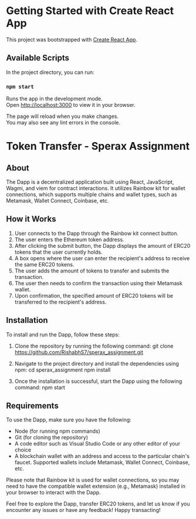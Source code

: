 # Getting Started with Create React App

This project was bootstrapped with [Create React App](https://github.com/facebook/create-react-app).

## Available Scripts

In the project directory, you can run:

### `npm start`

Runs the app in the development mode.\
Open [http://localhost:3000](http://localhost:3000) to view it in your browser.

The page will reload when you make changes.\
You may also see any lint errors in the console.

# Token Transfer - Sperax Assignment

## About

The Dapp is a decentralized application built using React, JavaScript, Wagmi, and viem for contract interactions. It utilizes Rainbow kit for wallet connections, which supports multiple chains and wallet types, such as Metamask, Wallet Connect, Coinbase, etc.

## How it Works

1. User connects to the Dapp through the Rainbow kit connect button.
2. The user enters the Ethereum token address.
3. After clicking the submit button, the Dapp displays the amount of ERC20 tokens that the user currently holds.
4. A box opens where the user can enter the recipient's address to receive the same ERC20 tokens.
5. The user adds the amount of tokens to transfer and submits the transaction.
6. The user then needs to confirm the transaction using their Metamask wallet.
7. Upon confirmation, the specified amount of ERC20 tokens will be transferred to the recipient's address.

## Installation

To install and run the Dapp, follow these steps:

1. Clone the repository by running the following command:
   git clone https://github.com/RishabhS7/sperax_assignment.git

3. Navigate to the project directory and install the dependencies using npm:
   cd sperax_assignment
   npm install
   
5. Once the installation is successful, start the Dapp using the following command:
   npm start


## Requirements

To use the Dapp, make sure you have the following:

- Node (for running npm commands)
- Git (for cloning the repository)
- A code editor such as Visual Studio Code or any other editor of your choice
- A blockchain wallet with an address and access to the particular chain's faucet. Supported wallets include Metamask, Wallet Connect, Coinbase, etc.

Please note that Rainbow kit is used for wallet connections, so you may need to have the compatible wallet extension (e.g., Metamask) installed in your browser to interact with the Dapp.

Feel free to explore the Dapp, transfer ERC20 tokens, and let us know if you encounter any issues or have any feedback! Happy transacting!

